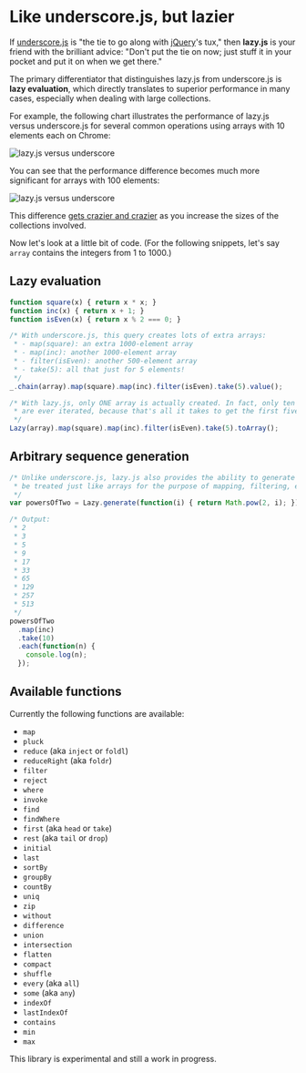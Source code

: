 Like underscore.js, but lazier
==============================

If [underscore.js](http://underscorejs.org/) is "the tie to go along with [jQuery](http://jquery.com/)'s tux," then **lazy.js** is your friend with the brilliant advice: "Don't put the tie on now; just stuff it in your pocket and put it on when we get there."

The primary differentiator that distinguishes lazy.js from underscore.js is **lazy evaluation**, which directly translates to superior performance in many cases, especially when dealing with large collections.

For example, the following chart illustrates the performance of lazy.js versus underscore.js for several common operations using arrays with 10 elements each on Chrome:

![lazy.js versus underscore](http://dtao.github.io/lazy.js/lib/LazyVsUnderscore10Elements.png)

You can see that the performance difference becomes much more significant for arrays with 100 elements:

![lazy.js versus underscore](http://dtao.github.io/lazy.js/lib/LazyVsUnderscore100Elements.png)

This difference [gets crazier and crazier](http://dtao.github.io/lazy.js/lib/LazyVsUnderscore1000Elements.png) as you increase the sizes of the collections involved.

Now let's look at a little bit of code. (For the following snippets, let's say `array` contains the integers from 1 to 1000.)

Lazy evaluation
---------------

```javascript
function square(x) { return x * x; }
function inc(x) { return x + 1; }
function isEven(x) { return x % 2 === 0; }

/* With underscore.js, this query creates lots of extra arrays:
 * - map(square): an extra 1000-element array
 * - map(inc): another 1000-element array
 * - filter(isEven): another 500-element array
 * - take(5): all that just for 5 elements!
 */
_.chain(array).map(square).map(inc).filter(isEven).take(5).value();

/* With lazy.js, only ONE array is actually created. In fact, only ten elements in the source array
 * are ever iterated, because that's all it takes to get the first five results.
 */
Lazy(array).map(square).map(inc).filter(isEven).take(5).toArray();
```

Arbitrary sequence generation
-----------------------------

```javascript
/* Unlike underscore.js, lazy.js also provides the ability to generate arbitrary sequences which can
 * be treated just like arrays for the purpose of mapping, filtering, etc.
 */
var powersOfTwo = Lazy.generate(function(i) { return Math.pow(2, i); });

/* Output:
 * 2
 * 3
 * 5
 * 9
 * 17
 * 33
 * 65
 * 129
 * 257
 * 513
 */
powersOfTwo
  .map(inc)
  .take(10)
  .each(function(n) {
    console.log(n);
  });
```

Available functions
-------------------

Currently the following functions are available:

- `map`
- `pluck`
- `reduce` (aka `inject` or `foldl`)
- `reduceRight` (aka `foldr`)
- `filter`
- `reject`
- `where`
- `invoke`
- `find`
- `findWhere`
- `first` (aka `head` or `take`)
- `rest` (aka `tail` or `drop`)
- `initial`
- `last`
- `sortBy`
- `groupBy`
- `countBy`
- `uniq`
- `zip`
- `without`
- `difference`
- `union`
- `intersection`
- `flatten`
- `compact`
- `shuffle`
- `every` (aka `all`)
- `some` (aka `any`)
- `indexOf`
- `lastIndexOf`
- `contains`
- `min`
- `max`

This library is experimental and still a work in progress.
